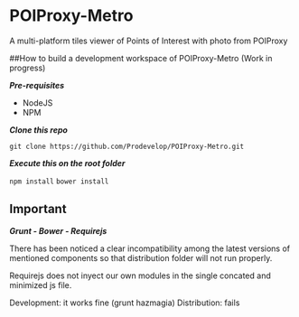 POIProxy-Metro
==============

A multi-platform tiles viewer of Points of Interest with photo from POIProxy

##How to build a development workspace of POIProxy-Metro (Work in progress)

***Pre-requisites***

* NodeJS
* NPM

***Clone this repo***

`git clone https://github.com/Prodevelop/POIProxy-Metro.git`

***Execute this on the root folder***

`npm install`
`bower install`

## Important

***Grunt - Bower - Requirejs***

There has been noticed a clear incompatibility among the latest versions of mentioned components so that distribution folder will not run properly. 

Requirejs does not inyect our own modules in the single concated and minimized js file.

Development: it works fine (grunt hazmagia)
Distribution: fails
